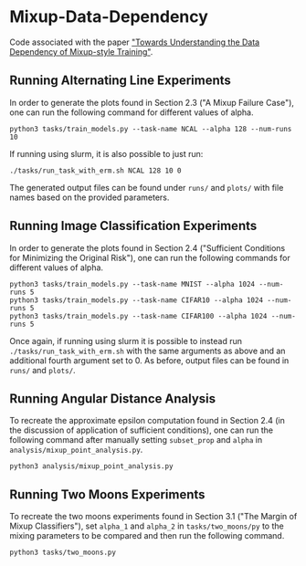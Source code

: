# Mixup-Data-Dependency
Code associated with the paper ["Towards Understanding the Data Dependency of Mixup-style Training"](https://arxiv.org/abs/2110.07647).

## Running Alternating Line Experiments
In order to generate the plots found in Section 2.3 ("A Mixup Failure Case"), one can run the following command 
for different values of alpha.

```
python3 tasks/train_models.py --task-name NCAL --alpha 128 --num-runs 10
```

If running using slurm, it is also possible to just run:

```
./tasks/run_task_with_erm.sh NCAL 128 10 0
```

The generated output files can be found under `runs/` and `plots/` with file names based on the provided parameters.

## Running Image Classification Experiments
In order to generate the plots found in Section 2.4 ("Sufficient Conditions for Minimizing the Original Risk"), one can run
the following commands for different values of alpha.

```
python3 tasks/train_models.py --task-name MNIST --alpha 1024 --num-runs 5
python3 tasks/train_models.py --task-name CIFAR10 --alpha 1024 --num-runs 5
python3 tasks/train_models.py --task-name CIFAR100 --alpha 1024 --num-runs 5
```

Once again, if running using slurm it is possible to instead run `./tasks/run_task_with_erm.sh` with the
same arguments as above and an additional fourth argument set to 0. As before, output files can be found in `runs/`
and `plots/`.

## Running Angular Distance Analysis
To recreate the approximate epsilon computation found in Section 2.4 (in the discussion of application of sufficient conditions), one
can run the following command after manually setting `subset_prop` and `alpha` in `analysis/mixup_point_analysis.py`.

```
python3 analysis/mixup_point_analysis.py
```

## Running Two Moons Experiments
To recreate the two moons experiments found in Section 3.1 ("The Margin of Mixup Classifiers"), set `alpha_1` and `alpha_2` 
in `tasks/two_moons/py` to the mixing parameters to be compared and then run the following command.

```
python3 tasks/two_moons.py
```
